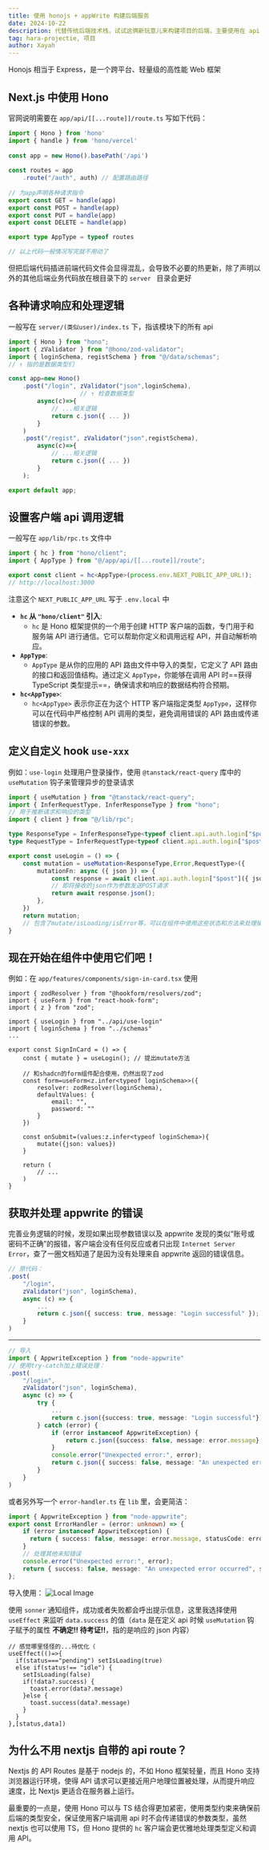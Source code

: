 ```yaml
---
title: 使用 honojs + appWrite 构建后端服务
date: 2024-10-22
description: 代替传统后端技术栈，试试这俩新玩意儿来构建项目的后端，主要使用在 api 和 数据库的部分
tag: hara-projectie, 项目
author: Xayah
---
```


Honojs 相当于 Express，是一个跨平台、轻量级的高性能 Web 框架
## Next.js 中使用 Hono
官网说明需要在 `app/api/[[...route]]/route.ts` 写如下代码：
```ts
import { Hono } from 'hono'  
import { handle } from 'hono/vercel'  
  
const app = new Hono().basePath('/api')  
  
const routes = app
	.route("/auth", auth) // 配置路由路径
	
// 为app声明各种请求指令
export const GET = handle(app)  
export const POST = handle(app)  
export const PUT = handle(app)  
export const DELETE = handle(app)

export type AppType = typeof routes

// 以上代码一般情况写完就不用动了
```
但把后端代码插进前端代码文件会显得混乱，会导致不必要的热更新，除了声明以外的其他后端业务代码放在根目录下的 `server ` 目录会更好
## 各种请求响应和处理逻辑
一般写在 `server/(类似user)/index.ts` 下，指该模块下的所有 api
```ts
import { Hono } from "hono";
import { zValidator } from "@hono/zod-validator";
import { loginSchema, registSchema } from "@/data/schemas";
// ↑ 指的是数据类型们

const app=new Hono()
	.post("/login", zValidator("json",loginSchema),
	                // ↑ 检查数据类型
	    async(c)=>{
	        // ...相关逻辑
	        return c.json({ ... })
	    }
	)
	.post("/regist", zValidator("json",registSchema),
	    async(c)=>{
	        // ...相关逻辑
	        return c.json({ ... })
	    }
	);

export default app;
```
## 设置客户端 api 调用逻辑
一般写在 `app/lib/rpc.ts` 文件中
```ts
import { hc } from "hono/client";
import { AppType } from "@/app/api/[[...route]]/route";

export const client = hc<AppType>(process.env.NEXT_PUBLIC_APP_URL!);
// http://localhost:3000
```
注意这个 `NEXT_PUBLIC_APP_URL` 写于 `.env.local` 中

- **`hc` 从 `"hono/client"` 引入**:
    - `hc` 是 Hono 框架提供的一个用于创建 HTTP 客户端的函数，专门用于和服务端 API 进行通信。它可以帮助你定义和调用远程 API，并自动解析响应。
- **`AppType`**:
    - `AppType` 是从你的应用的 API 路由文件中导入的类型，它定义了 API 路由的接口和返回值结构。通过定义 `AppType`，你能够在调用 API 时==获得 TypeScript 类型提示==，确保请求和响应的数据结构符合预期。
- **`hc<AppType>`**:
    - `hc<AppType>` 表示你正在为这个 HTTP 客户端指定类型 `AppType`，这样你可以在代码中严格控制 API 调用的类型，避免调用错误的 API 路由或传递错误的参数。
## 定义自定义 hook `use-xxx`
例如：`use-login` 处理用户登录操作，使用 `@tanstack/react-query` 库中的 `useMutation` 钩子来管理异步的登录请求
```ts
import { useMutation } from "@tanstack/react-query";
import { InferRequestType, InferResponseType } from "hono";
// 用于推断请求和响应的类型
import { client } from "@/lib/rpc";

type ResponseType = InferResponseType<typeof client.api.auth.login["$post"]>;
type RequestType = InferRequestType<typeof client.api.auth.login["$post"]>;

export const useLogin = () => {
    const mutation = useMutation<ResponseType,Error,RequestType>({
        mutationFn: async ({ json }) => {
            const response = await client.api.auth.login["$post"]({ json });
            // 即将接收的json作为参数发送POST请求
            return await response.json();
        },
    })
    return mutation;
    // 包含了mutate/isLoading/isError等，可以在组件中使用这些状态和方法来处理操作辣
}
```
## 现在开始在组件中使用它们吧！
例如：在 `app/features/components/sign-in-card.tsx` 使用
```tsx
import { zodResolver } from "@hookform/resolvers/zod";
import { useForm } from "react-hook-form";
import { z } from "zod";

import { useLogin } from "../api/use-login"
import { loginSchema } from "../schemas"
...

export const SignInCard = () => {
	const { mutate } = useLogin(); // 提出mutate方法
	
	// 和shadcn的form组件配合使用，仍然出现了zod
	const form=useForm<z.infer<typeof loginSchema>>({
	    resolver: zodResolver(loginSchema),
	    defaultValues: {
	        email: "",
	        password: ""
	    }
	})
	
	const onSubmit=(values:z.infer<typeof loginSchema>){
	    mutate({json: values})
	}
	
	return (
	    // ...
	)
}
```
## 获取并处理 appwrite 的错误
完善业务逻辑的时候，发现如果出现参数错误以及 appwrite 发现的类似“账号或密码不正确”的报错，客户端会没有任何反应或者只出现 `Internet Server Error`，查了一圈文档知道了是因为没有处理来自 appwrite 返回的错误信息。
```ts
// 原代码：
.post(
    "/login",
    zValidator("json", loginSchema),
    async (c) => {
        ...
        return c.json({ success: true, message: "Login successful" });
    }
)
```
----
```ts
// 导入
import { AppwriteException } from "node-appwrite"
// 使用try-catch加上错误处理：
.post(
    "/login",
    zValidator("json", loginSchema),
    async (c) => {
        try {
            ...
            return c.json({success: true, message: "Login successful"});
        } catch (error) {
            if (error instanceof AppwriteException) {
                return c.json({success: false, message: error.message}, {status: error.code});
            }
            console.error("Unexpected error:", error);
            return c.json({ success: false, message: "An unexpected error occurred" }, { status: 500 });
        }
    }
)
```
或者另外写一个 `error-handler.ts` 在 `lib` 里，会更简洁：
```ts
import { AppwriteException } from "node-appwrite";
export const ErrorHandler = (error: unknown) => {
    if (error instanceof AppwriteException) {
      return { success: false, message: error.message, statusCode: error.code };
    }
    // 处理其他未知错误
    console.error("Unexpected error:", error);
    return { success: false, message: "An unexpected error occurred", statusCode: 500 };
};
```
导入使用：
![Local Image](../../public/images/Pasted%20image%2020241024004353.png)

使用 `sonner` 通知组件，成功或者失败都会呼出提示信息，这里我选择使用 `useEffect` 来监听 `data.success` 的值（`data` 是在定义 api 时候 ` useMutation ` 钩子赋予的属性 **不确定!! 待考证!!**，指的是响应的 json 内容）
```tsx
// 感觉哪里怪怪的...待优化（
useEffect(()=>{
  if(status==="pending") setIsLoading(true)
  else if(status!== "idle") {
    setIsLoading(false)
    if(!data?.success) {
      toast.error(data?.message)
    }else {
      toast.success(data?.message)
    }
  }
},[status,data])
```
## 为什么不用 nextjs 自带的 api route？
Nextjs 的 API Routes 是基于 nodejs 的，不如 Hono 框架轻量，而且 Hono 支持浏览器运行环境，使得 API 请求可以更接近用户地理位置被处理，从而提升响应速度，比 Nextjs 更适合在服务器上运行。

最重要的一点是，使用 Hono 可以与 TS 结合得更加紧密，使用类型约束来确保前后端的类型安全，保证使用客户端调用 api 时不会传递错误的参数类型，虽然 nextjs 也可以使用 TS，但 Hono 提供的 `hc` 客户端会更优雅地处理类型定义和调用 API。
